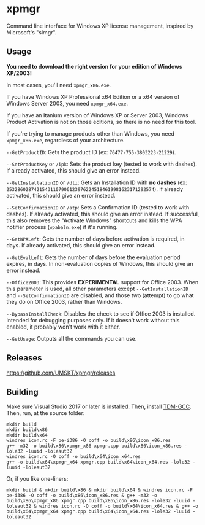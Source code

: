 # xpmgr
Command line interface for Windows XP license management, inspired by Microsoft's "slmgr".

## Usage
**You need to download the right version for your edition of Windows XP/2003!**

In most cases, you'll need `xpmgr_x86.exe`.

If you have Windows XP Professional x64 Edition or a x64 version of Windows Server 2003, you need `xpmgr_x64.exe`.

If you have an Itanium version of Windows XP or Server 2003, Windows Product Activation is not on those editions, so there is no need for this tool.

If you're trying to manage products other than Windows, you need `xpmgr_x86.exe`, regardless of your architecture.

`--GetProductID`: Gets the product ID (ex: `76477-755-3803223-21229`).

`--SetProductKey` or `/ipk`: Sets the product key (tested to work with dashes). If already activated, this should give an error instead.

`--GetInstallationID` or `/dti`: Gets an Installation ID with **no dashes** (ex: `253286028742154311079061239762245184619981623171292574`). If already activated, this should give an error instead.

`--SetConfirmationID` or `/atp`: Sets a Confirmation ID (tested to work with dashes). If already activated, this should give an error instead. If successful, this also removes the "Activate Windows" shortcuts and kills the WPA notifier process (`wpabaln.exe`) if it's running.

`--GetWPALeft`: Gets the number of days before activation is required, in days. If already activated, this should give an error instead.

`--GetEvalLeft`: Gets the number of days before the evaluation period expires, in days. In non-evaluation copies of Windows, this should give an error instead.

`--Office2003`: This provides **EXPERIMENTAL** support for Office 2003. When this parameter is used, all other parameters except `--GetInstallationID` and `--SetConfirmationID` are disabled, and those two (attempt) to go what they do on Office 2003, rather than Windows.

`--BypassInstallCheck`: Disables the check to see if Office 2003 is installed. Intended for debugging purposes only. If it doesn't work without this enabled, it probably won't work with it either.

`--GetUsage`: Outputs all the commands you can use.

## Releases
https://github.com/UMSKT/xpmgr/releases

## Building
Make sure Visual Studio 2017 or later is installed. Then, install [TDM-GCC](https://jmeubank.github.io/tdm-gcc/about/). Then, run, at the source folder:
```
mkdir build
mkdir build\x86
mkdir build\x64
windres icon.rc -F pe-i386 -O coff -o build\x86\icon_x86.res
g++ -m32 -o build\x86\xpmgr_x86 xpmgr.cpp build\x86\icon_x86.res -lole32 -luuid -loleaut32
windres icon.rc -O coff -o build\x64\icon_x64.res
g++ -o build\x64\xpmgr_x64 xpmgr.cpp build\x64\icon_x64.res -lole32 -luuid -loleaut32
```

Or, if you like one-liners:
```
mkdir build & mkdir build\x86 & mkdir build\x64 & windres icon.rc -F pe-i386 -O coff -o build\x86\icon_x86.res & g++ -m32 -o build\x86\xpmgr_x86 xpmgr.cpp build\x86\icon_x86.res -lole32 -luuid -loleaut32 & windres icon.rc -O coff -o build\x64\icon_x64.res & g++ -o build\x64\xpmgr_x64 xpmgr.cpp build\x64\icon_x64.res -lole32 -luuid -loleaut32
```
